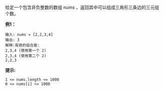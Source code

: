 给定一个包含非负整数的数组 nums ，返回其中可以组成三角形三条边的三元组个数。

**例1：**
```
输入: nums = [2,2,3,4]
输出: 3
解释:有效的组合是: 
2,3,4 (使用第一个 2)
2,3,4 (使用第二个 2)
2,2,3
```

**提示:**
```
1 <= nums.length <= 1000
0 <= nums[i] <= 1000
```

